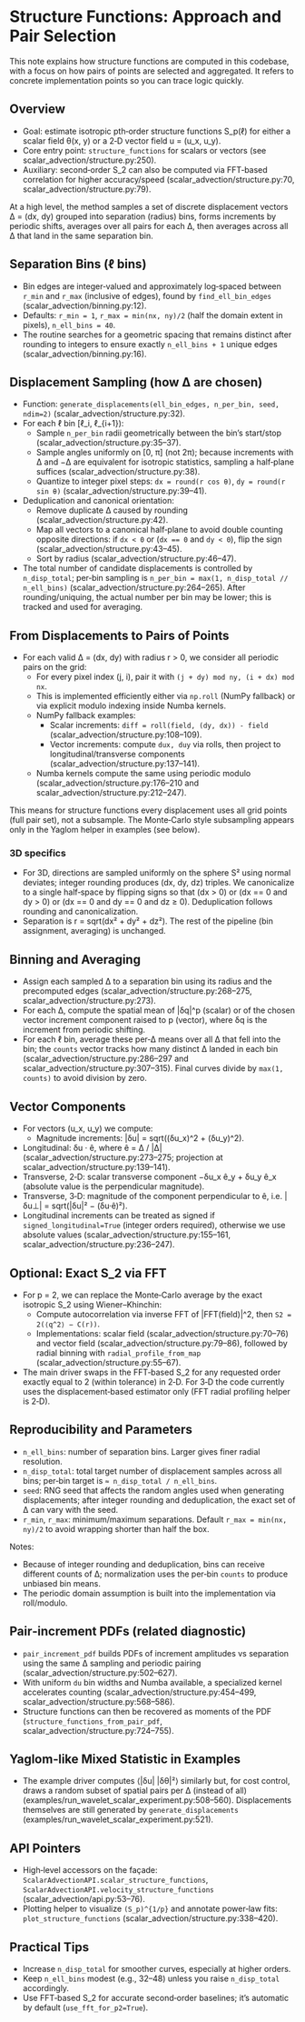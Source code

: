 # Structure Functions: Approach and Pair Selection

This note explains how structure functions are computed in this codebase, with a focus on how pairs of points are selected and aggregated. It refers to concrete implementation points so you can trace logic quickly.

## Overview

- Goal: estimate isotropic pth‑order structure functions S_p(ℓ) for either a scalar field θ(x, y) or a 2‑D vector field u = (u_x, u_y).
- Core entry point: `structure_functions` for scalars or vectors (see scalar_advection/structure.py:250).
- Auxiliary: second‑order S_2 can also be computed via FFT‑based correlation for higher accuracy/speed (scalar_advection/structure.py:70, scalar_advection/structure.py:79).

At a high level, the method samples a set of discrete displacement vectors Δ = (dx, dy) grouped into separation (radius) bins, forms increments by periodic shifts, averages over all pairs for each Δ, then averages across all Δ that land in the same separation bin.

## Separation Bins (ℓ bins)

- Bin edges are integer‑valued and approximately log‑spaced between `r_min` and `r_max` (inclusive of edges), found by `find_ell_bin_edges` (scalar_advection/binning.py:12).
- Defaults: `r_min = 1`, `r_max = min(nx, ny)/2` (half the domain extent in pixels), `n_ell_bins = 40`.
- The routine searches for a geometric spacing that remains distinct after rounding to integers to ensure exactly `n_ell_bins + 1` unique edges (scalar_advection/binning.py:16).

## Displacement Sampling (how Δ are chosen)

- Function: `generate_displacements(ell_bin_edges, n_per_bin, seed, ndim=2)` (scalar_advection/structure.py:32).
- For each ℓ bin [ℓ_i, ℓ_{i+1}):
  - Sample `n_per_bin` radii geometrically between the bin’s start/stop (scalar_advection/structure.py:35–37).
  - Sample angles uniformly on [0, π] (not 2π); because increments with Δ and −Δ are equivalent for isotropic statistics, sampling a half‑plane suffices (scalar_advection/structure.py:38).
  - Quantize to integer pixel steps: `dx = round(r cos θ)`, `dy = round(r sin θ)` (scalar_advection/structure.py:39–41).
- Deduplication and canonical orientation:
  - Remove duplicate Δ caused by rounding (scalar_advection/structure.py:42).
  - Map all vectors to a canonical half‑plane to avoid double counting opposite directions: if `dx < 0` or (`dx == 0` and `dy < 0`), flip the sign (scalar_advection/structure.py:43–45).
  - Sort by radius (scalar_advection/structure.py:46–47).
- The total number of candidate displacements is controlled by `n_disp_total`; per‑bin sampling is `n_per_bin = max(1, n_disp_total // n_ell_bins)` (scalar_advection/structure.py:264–265). After rounding/uniquing, the actual number per bin may be lower; this is tracked and used for averaging.

## From Displacements to Pairs of Points

- For each valid Δ = (dx, dy) with radius r > 0, we consider all periodic pairs on the grid:
  - For every pixel index (j, i), pair it with `(j + dy) mod ny, (i + dx) mod nx`.
  - This is implemented efficiently either via `np.roll` (NumPy fallback) or via explicit modulo indexing inside Numba kernels.
  - NumPy fallback examples:
    - Scalar increments: `diff = roll(field, (dy, dx)) - field` (scalar_advection/structure.py:108–109).
    - Vector increments: compute `dux, duy` via rolls, then project to longitudinal/transverse components (scalar_advection/structure.py:137–141).
  - Numba kernels compute the same using periodic modulo (scalar_advection/structure.py:176–210 and scalar_advection/structure.py:212–247).

This means for structure functions every displacement uses all grid points (full pair set), not a subsample. The Monte‑Carlo style subsampling appears only in the Yaglom helper in examples (see below).

### 3D specifics

- For 3D, directions are sampled uniformly on the sphere S² using normal deviates; integer rounding produces (dx, dy, dz) triples. We canonicalize to a single half‑space by flipping signs so that (dx > 0) or (dx == 0 and dy > 0) or (dx == 0 and dy == 0 and dz ≥ 0). Deduplication follows rounding and canonicalization.
- Separation is r = sqrt(dx² + dy² + dz²). The rest of the pipeline (bin assignment, averaging) is unchanged.

## Binning and Averaging

- Assign each sampled Δ to a separation bin using its radius and the precomputed edges (scalar_advection/structure.py:268–275, scalar_advection/structure.py:273).
- For each Δ, compute the spatial mean of |δq|^p (scalar) or of the chosen vector increment component raised to p (vector), where δq is the increment from periodic shifting.
- For each ℓ bin, average these per‑Δ means over all Δ that fell into the bin; the `counts` vector tracks how many distinct Δ landed in each bin (scalar_advection/structure.py:286–297 and scalar_advection/structure.py:307–315). Final curves divide by `max(1, counts)` to avoid division by zero.

## Vector Components

- For vectors (u_x, u_y) we compute:
  - Magnitude increments: |δu| = sqrt((δu_x)^2 + (δu_y)^2).
- Longitudinal: δu · ê, where ê = Δ / |Δ| (scalar_advection/structure.py:273–275; projection at scalar_advection/structure.py:139–141).
- Transverse, 2‑D: scalar transverse component −δu_x ê_y + δu_y ê_x (absolute value is the perpendicular magnitude).
- Transverse, 3‑D: magnitude of the component perpendicular to ê, i.e. |δu⊥| = sqrt(|δu|² − (δu·ê)²).
- Longitudinal increments can be treated as signed if `signed_longitudinal=True` (integer orders required), otherwise we use absolute values (scalar_advection/structure.py:155–161, scalar_advection/structure.py:236–247).

## Optional: Exact S_2 via FFT

- For p = 2, we can replace the Monte‑Carlo average by the exact isotropic S_2 using Wiener–Khinchin:
  - Compute autocorrelation via inverse FFT of |FFT(field)|^2, then `S2 = 2(⟨q^2⟩ − C(r))`.
  - Implementations: scalar field (scalar_advection/structure.py:70–76) and vector field (scalar_advection/structure.py:79–86), followed by radial binning with `radial_profile_from_map` (scalar_advection/structure.py:55–67).
- The main driver swaps in the FFT‑based S_2 for any requested order exactly equal to 2 (within tolerance) in 2‑D. For 3‑D the code currently uses the displacement‑based estimator only (FFT radial profiling helper is 2‑D).

## Reproducibility and Parameters

- `n_ell_bins`: number of separation bins. Larger gives finer radial resolution.
- `n_disp_total`: total target number of displacement samples across all bins; per‑bin target is `≈ n_disp_total / n_ell_bins`.
- `seed`: RNG seed that affects the random angles used when generating displacements; after integer rounding and deduplication, the exact set of Δ can vary with the seed.
- `r_min`, `r_max`: minimum/maximum separations. Default `r_max = min(nx, ny)/2` to avoid wrapping shorter than half the box.

Notes:
- Because of integer rounding and deduplication, bins can receive different counts of Δ; normalization uses the per‑bin `counts` to produce unbiased bin means.
- The periodic domain assumption is built into the implementation via roll/modulo.

## Pair‑increment PDFs (related diagnostic)

- `pair_increment_pdf` builds PDFs of increment amplitudes vs separation using the same Δ sampling and periodic pairing (scalar_advection/structure.py:502–627).
- With uniform `du` bin widths and Numba available, a specialized kernel accelerates counting (scalar_advection/structure.py:454–499, scalar_advection/structure.py:568–586).
- Structure functions can then be recovered as moments of the PDF (`structure_functions_from_pair_pdf`, scalar_advection/structure.py:724–755).

## Yaglom‑like Mixed Statistic in Examples

- The example driver computes ⟨|δu| |δθ|²⟩ similarly but, for cost control, draws a random subset of spatial pairs per Δ (instead of all) (examples/run_wavelet_scalar_experiment.py:508–560). Displacements themselves are still generated by `generate_displacements` (examples/run_wavelet_scalar_experiment.py:521).

## API Pointers

- High‑level accessors on the façade: `ScalarAdvectionAPI.scalar_structure_functions`, `ScalarAdvectionAPI.velocity_structure_functions` (scalar_advection/api.py:53–76).
- Plotting helper to visualize `(S_p)^{1/p}` and annotate power‑law fits: `plot_structure_functions` (scalar_advection/structure.py:338–420).

## Practical Tips

- Increase `n_disp_total` for smoother curves, especially at higher orders.
- Keep `n_ell_bins` modest (e.g., 32–48) unless you raise `n_disp_total` accordingly.
- Use FFT‑based S_2 for accurate second‑order baselines; it’s automatic by default (`use_fft_for_p2=True`).
